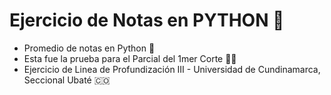 # Ejercicio de Notas en PYTHON 🐍
* Promedio de notas en Python 🐍
* Esta fue la prueba para el Parcial del 1mer Corte 👩‍💻
*  Ejercicio de Linea de Profundización III - Universidad de Cundinamarca, Seccional Ubaté 🇨🇴
